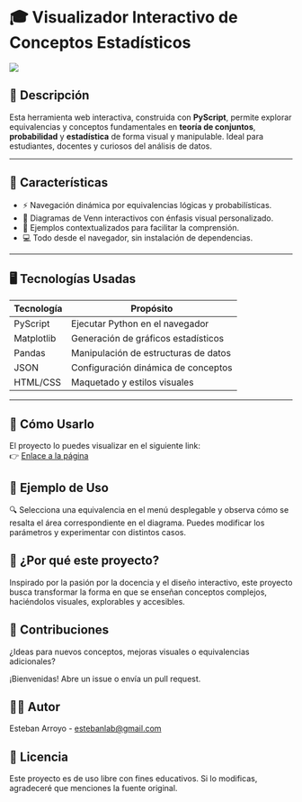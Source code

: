 # 🎓 Visualizador Interactivo de Conceptos Estadísticos

<p align="left">
   <img src="https://img.shields.io/badge/STATUS-EN%20DESAROLLO-green">
</p>

## 📌 Descripción

Esta herramienta web interactiva, construida con **PyScript**, permite explorar equivalencias y conceptos fundamentales en **teoría de conjuntos**, **probabilidad** y **estadística** de forma visual y manipulable. Ideal para estudiantes, docentes y curiosos del análisis de datos.

---

## 🧩 Características

- ⚡ Navegación dinámica por equivalencias lógicas y probabilísticas.
- 🎨 Diagramas de Venn interactivos con énfasis visual personalizado.
- 🧠 Ejemplos contextualizados para facilitar la comprensión.
- 💻 Todo desde el navegador, sin instalación de dependencias.

---

## 🖥️ Tecnologías Usadas

| Tecnología   | Propósito                            |
|--------------|---------------------------------------|
| PyScript     | Ejecutar Python en el navegador       |
| Matplotlib   | Generación de gráficos estadísticos   |
| Pandas       | Manipulación de estructuras de datos  |
| JSON         | Configuración dinámica de conceptos   |
| HTML/CSS     | Maquetado y estilos visuales          |

---

## 🚀 Cómo Usarlo

El proyecto lo puedes visualizar en el siguiente link:  
👉 [Enlace a la página](https://dashboard-7fg5bx4zjrgbwfm4jxalfi.streamlit.app/)

## 🧪 Ejemplo de Uso

🔍 Selecciona una equivalencia en el menú desplegable y observa cómo se resalta el área correspondiente en el diagrama. Puedes modificar los parámetros y experimentar con distintos casos.

## 🧠 ¿Por qué este proyecto?

Inspirado por la pasión por la docencia y el diseño interactivo, este proyecto busca transformar la forma en que se enseñan conceptos complejos, haciéndolos visuales, explorables y accesibles.

## 🤝 Contribuciones

¿Ideas para nuevos conceptos, mejoras visuales o equivalencias adicionales? 

¡Bienvenidas! Abre un issue o envía un pull request.

## 👨‍💻 Autor

Esteban Arroyo  -  estebanlab@gmail.com 

## 📄 Licencia

Este proyecto es de uso libre con fines educativos. Si lo modificas, agradeceré que menciones la fuente original.

